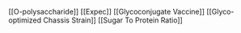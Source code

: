 [[O-polysaccharide]]
[[Expec]]
[[Glycoconjugate Vaccine]]
[[Glyco-optimized Chassis Strain]]
[[Sugar To Protein Ratio]]
